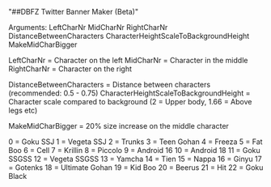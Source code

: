 "##DBFZ Twitter Banner Maker (Beta)" 

Arguments:
LeftCharNr MidCharNr RightCharNr DistanceBetweenCharacters CharacterHeightScaleToBackgroundHeight MakeMidCharBigger

LeftCharNr = Character on the left
MidCharNr = Character in the middle
RightCharNr = Character on the right

DistanceBetweenCharacters = Distance between characters (recommended: 0.5 - 0.75)
CharacterHeightScaleToBackgroundHeight = Character scale compared to background (2 = Upper body, 1.66 = Above legs etc)

MakeMidCharBigger = 20% size increase on the middle character

0 = Goku SSJ 
1 = Vegeta SSJ
2 = Trunks
3 = Teen Gohan
4 = Freeza
5 = Fat Boo
6 = Cell
7 = Krillin
8 = Piccolo
9 = Android 16
10 = Android 18
11 = Goku SSGSS
12 = Vegeta SSGSS
13 = Yamcha
14 = Tien
15 = Nappa
16 = Ginyu
17 = Gotenks
18 = Ultimate Gohan
19 = Kid Boo
20 = Beerus
21 = Hit
22 = Goku Black

